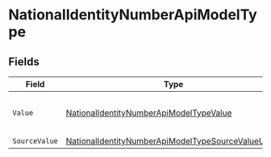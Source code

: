 # NationalIdentityNumberApiModelType


## Fields

| Field                                                                                                                               | Type                                                                                                                                | Required                                                                                                                            | Description                                                                                                                         | Example                                                                                                                             |
| ----------------------------------------------------------------------------------------------------------------------------------- | ----------------------------------------------------------------------------------------------------------------------------------- | ----------------------------------------------------------------------------------------------------------------------------------- | ----------------------------------------------------------------------------------------------------------------------------------- | ----------------------------------------------------------------------------------------------------------------------------------- |
| `Value`                                                                                                                             | [NationalIdentityNumberApiModelTypeValue](../../Models/Components/NationalIdentityNumberApiModelTypeValue.md)                       | :heavy_minus_sign:                                                                                                                  | The type of the national identity number                                                                                            | ssn                                                                                                                                 |
| `SourceValue`                                                                                                                       | [NationalIdentityNumberApiModelTypeSourceValueUnion](../../Models/Components/NationalIdentityNumberApiModelTypeSourceValueUnion.md) | :heavy_minus_sign:                                                                                                                  | N/A                                                                                                                                 |                                                                                                                                     |